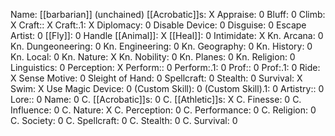 Name: [[barbarian]] (unchained)
[[Acrobatic]]s: X
Appraise: 0
Bluff: 0
Climb: X
Craft:: X
Craft:.1: X
Diplomacy: 0
Disable Device: 0
Disguise: 0
Escape Artist: 0
[[Fly]]: 0
Handle [[Animal]]: X
[[Heal]]: 0
Intimidate: X
Kn. Arcana: 0
Kn. Dungeoneering: 0
Kn. Engineering: 0
Kn. Geography: 0
Kn. History: 0
Kn. Local: 0
Kn. Nature: X
Kn. Nobility: 0
Kn. Planes: 0
Kn. Religion: 0
Linguistics: 0
Perception: X
Perform:: 0
Perform:.1: 0
Prof:: 0
Prof:.1: 0
Ride: X
Sense Motive: 0
Sleight of Hand: 0
Spellcraft: 0
Stealth: 0
Survival: X
Swim: X
Use Magic Device: 0
(Custom Skill): 0
(Custom Skill).1: 0
Artistry:: 0
Lore:: 0
Name: 0
C. [[Acrobatic]]s: 0
C. [[Athletic]]s: X
C. Finesse: 0
C. Influence: 0
C. Nature: X
C. Perception: 0
C. Performance: 0
C. Religion: 0
C. Society: 0
C. Spellcraft: 0
C. Stealth: 0
C. Survival: 0
